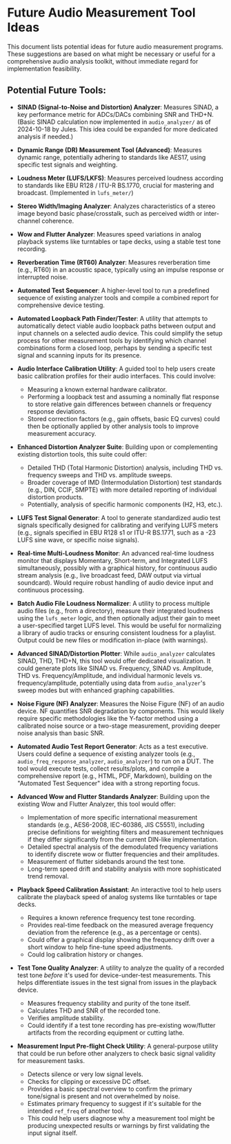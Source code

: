 # Future Audio Measurement Tool Ideas

This document lists potential ideas for future audio measurement programs. These suggestions are based on what might be necessary or useful for a comprehensive audio analysis toolkit, without immediate regard for implementation feasibility.

## Potential Future Tools:

-   **SINAD (Signal-to-Noise and Distortion) Analyzer**:
    Measures SINAD, a key performance metric for ADCs/DACs combining SNR and THD+N. (Basic SINAD calculation now implemented in `audio_analyzer/` as of 2024-10-18 by Jules. This idea could be expanded for more dedicated analysis if needed.)

-   **Dynamic Range (DR) Measurement Tool (Advanced)**:
    Measures dynamic range, potentially adhering to standards like AES17, using specific test signals and weighting.

-   **Loudness Meter (LUFS/LKFS)**:
    Measures perceived loudness according to standards like EBU R128 / ITU-R BS.1770, crucial for mastering and broadcast. (Implemented in `lufs_meter/`)

-   **Stereo Width/Imaging Analyzer**:
    Analyzes characteristics of a stereo image beyond basic phase/crosstalk, such as perceived width or inter-channel coherence.

-   **Wow and Flutter Analyzer**:
    Measures speed variations in analog playback systems like turntables or tape decks, using a stable test tone recording.

-   **Reverberation Time (RT60) Analyzer**:
    Measures reverberation time (e.g., RT60) in an acoustic space, typically using an impulse response or interrupted noise.

-   **Automated Test Sequencer**:
    A higher-level tool to run a predefined sequence of existing analyzer tools and compile a combined report for comprehensive device testing.

-   **Automated Loopback Path Finder/Tester**:
    A utility that attempts to automatically detect viable audio loopback paths between output and input channels on a selected audio device. This could simplify the setup process for other measurement tools by identifying which channel combinations form a closed loop, perhaps by sending a specific test signal and scanning inputs for its presence.

-   **Audio Interface Calibration Utility**:
    A guided tool to help users create basic calibration profiles for their audio interfaces. This could involve:
    - Measuring a known external hardware calibrator.
    - Performing a loopback test and assuming a nominally flat response to store relative gain differences between channels or frequency response deviations.
    - Stored correction factors (e.g., gain offsets, basic EQ curves) could then be optionally applied by other analysis tools to improve measurement accuracy.

-   **Enhanced Distortion Analyzer Suite**:
    Building upon or complementing existing distortion tools, this suite could offer:
    - Detailed THD (Total Harmonic Distortion) analysis, including THD vs. frequency sweeps and THD vs. amplitude sweeps.
    - Broader coverage of IMD (Intermodulation Distortion) test standards (e.g., DIN, CCIF, SMPTE) with more detailed reporting of individual distortion products.
    - Potentially, analysis of specific harmonic components (H2, H3, etc.).

-   **LUFS Test Signal Generator**:
    A tool to generate standardized audio test signals specifically designed for calibrating and verifying LUFS meters (e.g., signals specified in EBU R128 s1 or ITU-R BS.1771, such as a -23 LUFS sine wave, or specific noise signals).

-   **Real-time Multi-Loudness Monitor**:
    An advanced real-time loudness monitor that displays Momentary, Short-term, and Integrated LUFS simultaneously, possibly with a graphical history, for continuous audio stream analysis (e.g., live broadcast feed, DAW output via virtual soundcard). Would require robust handling of audio device input and continuous processing.

-   **Batch Audio File Loudness Normalizer**:
    A utility to process multiple audio files (e.g., from a directory), measure their integrated loudness using the `lufs_meter` logic, and then optionally adjust their gain to meet a user-specified target LUFS level. This would be useful for normalizing a library of audio tracks or ensuring consistent loudness for a playlist. Output could be new files or modification in-place (with warnings).

-   **Advanced SINAD/Distortion Plotter**:
    While `audio_analyzer` calculates SINAD, THD, THD+N, this tool would offer dedicated visualization. It could generate plots like SINAD vs. Frequency, SINAD vs. Amplitude, THD vs. Frequency/Amplitude, and individual harmonic levels vs. frequency/amplitude, potentially using data from `audio_analyzer`'s sweep modes but with enhanced graphing capabilities.

-   **Noise Figure (NF) Analyzer**:
    Measures the Noise Figure (NF) of an audio device. NF quantifies SNR degradation by components. This would likely require specific methodologies like the Y-factor method using a calibrated noise source or a two-stage measurement, providing deeper noise analysis than basic SNR.

-   **Automated Audio Test Report Generator**:
    Acts as a test executive. Users could define a sequence of existing analyzer tools (e.g., `audio_freq_response_analyzer`, `audio_analyzer`) to run on a DUT. The tool would execute tests, collect results/plots, and compile a comprehensive report (e.g., HTML, PDF, Markdown), building on the "Automated Test Sequencer" idea with a strong reporting focus.

-   **Advanced Wow and Flutter Standards Analyzer**:
    Building upon the existing Wow and Flutter Analyzer, this tool would offer:
    *   Implementation of more specific international measurement standards (e.g., AES6-2008, IEC-60386, JIS C5551), including precise definitions for weighting filters and measurement techniques if they differ significantly from the current DIN-like implementation.
    *   Detailed spectral analysis of the demodulated frequency variations to identify discrete wow or flutter frequencies and their amplitudes.
    *   Measurement of flutter sidebands around the test tone.
    *   Long-term speed drift and stability analysis with more sophisticated trend removal.

-   **Playback Speed Calibration Assistant**:
    An interactive tool to help users calibrate the playback speed of analog systems like turntables or tape decks.
    *   Requires a known reference frequency test tone recording.
    *   Provides real-time feedback on the measured average frequency deviation from the reference (e.g., as a percentage or cents).
    *   Could offer a graphical display showing the frequency drift over a short window to help fine-tune speed adjustments.
    *   Could log calibration history or changes.

-   **Test Tone Quality Analyzer**:
    A utility to analyze the quality of a recorded test tone *before* it's used for device-under-test measurements. This helps differentiate issues in the test signal from issues in the playback device.
    *   Measures frequency stability and purity of the tone itself.
    *   Calculates THD and SNR of the recorded tone.
    *   Verifies amplitude stability.
    *   Could identify if a test tone recording has pre-existing wow/flutter artifacts from the recording equipment or cutting lathe.

-   **Measurement Input Pre-flight Check Utility**:
    A general-purpose utility that could be run before other analyzers to check basic signal validity for measurement tasks.
    *   Detects silence or very low signal levels.
    *   Checks for clipping or excessive DC offset.
    *   Provides a basic spectral overview to confirm the primary tone/signal is present and not overwhelmed by noise.
    *   Estimates primary frequency to suggest if it's suitable for the intended `ref_freq` of another tool.
    *   This could help users diagnose why a measurement tool might be producing unexpected results or warnings by first validating the input signal itself.
